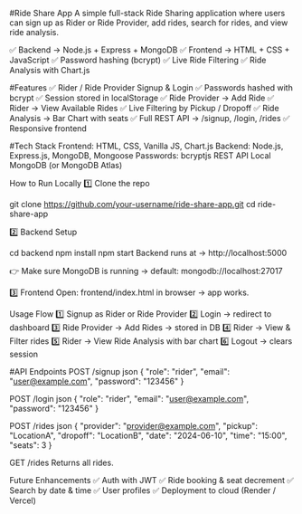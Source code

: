 #Ride Share App
A simple full-stack Ride Sharing application where users can sign up as Rider or Ride Provider, add rides, search for rides, and view ride analysis.

✅ Backend → Node.js + Express + MongoDB
✅ Frontend → HTML + CSS + JavaScript
✅ Password hashing (bcrypt)
✅ Live Ride Filtering
✅ Ride Analysis with Chart.js

#Features
✅ Rider / Ride Provider Signup & Login
✅ Passwords hashed with bcrypt
✅ Session stored in localStorage
✅ Ride Provider → Add Ride
✅ Rider → View Available Rides
✅ Live Filtering by Pickup / Dropoff
✅ Ride Analysis → Bar Chart with seats
✅ Full REST API → /signup, /login, /rides
✅ Responsive frontend

#Tech Stack
Frontend: HTML, CSS, Vanilla JS, Chart.js
Backend: Node.js, Express.js, MongoDB, Mongoose
Passwords: bcryptjs
REST API
Local MongoDB (or MongoDB Atlas)


How to Run Locally
1️⃣ Clone the repo

git clone https://github.com/your-username/ride-share-app.git
cd ride-share-app

2️⃣ Backend Setup

cd backend
npm install
npm start
Backend runs at → http://localhost:5000

👉 Make sure MongoDB is running → default: mongodb://localhost:27017

3️⃣ Frontend
Open:
frontend/index.html
in browser → app works.


Usage Flow
1️⃣ Signup as Rider or Ride Provider
2️⃣ Login → redirect to dashboard
3️⃣ Ride Provider → Add Rides → stored in DB
4️⃣ Rider → View & Filter rides
5️⃣ Rider → View Ride Analysis with bar chart
6️⃣ Logout → clears session


#API Endpoints
POST /signup
json
{ "role": "rider", "email": "user@example.com", "password": "123456" }

POST /login
json
{ "role": "rider", "email": "user@example.com", "password": "123456" }

POST /rides
json
{ "provider": "provider@example.com", "pickup": "LocationA", "dropoff": "LocationB", "date": "2024-06-10", "time": "15:00", "seats": 3 }

GET /rides
Returns all rides.

Future Enhancements
✅ Auth with JWT
✅ Ride booking & seat decrement
✅ Search by date & time
✅ User profiles
✅ Deployment to cloud (Render / Vercel)